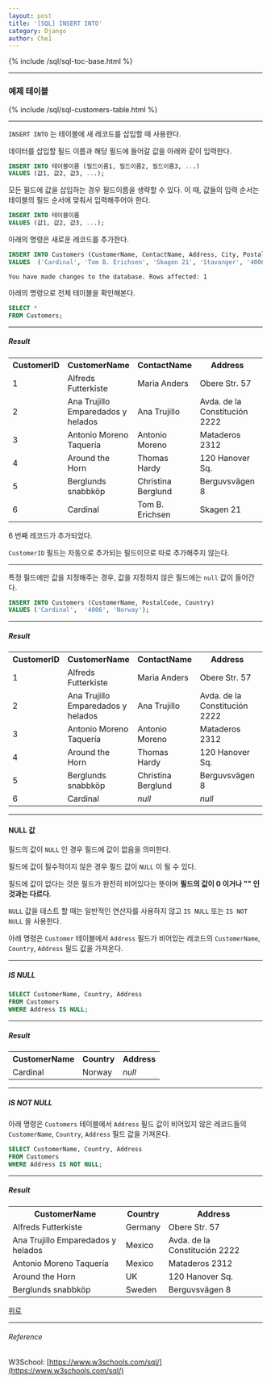 ```yaml
--- 
layout: post 
title: '[SQL] INSERT INTO'
category: Django 
author: Che1 
--- 
```


{% include /sql/sql-toc-base.html %}

- - -
### 예제 테이블

{% include /sql/sql-customers-table.html %}

- - -

`INSERT INTO` 는 테이블에 새 레코드를 삽입할 때 사용한다.  

데이터를 삽입할 필드 이름과 해당 필드에 들어갈 값을 아래와 같이 입력한다.

```sql
INSERT INTO 테이블이름 (필드이름1, 필드이름2, 필드이름3, ...)
VALUES (값1, 값2, 값3, ...);
```

모든 필드에 값을 삽입하는 경우 필드이름을 생략할 수 있다. 이 때, 값들의 입력 순서는 테이블의 필드 순서에 맞춰서 입력해주어야 한다.

```sql
INSERT INTO 테이블이름
VALUES (값1, 값2, 값3, ...);
```

아래의 명령은 새로운 레코드를 추가한다.

```sql
INSERT INTO Customers (CustomerName, ContactName, Address, City, PostalCode, Country)
VALUES  ('Cardinal', 'Tom B. Erichsen', 'Skagen 21', 'Stavanger', '4006', 'Norway');
```
```re
You have made changes to the database. Rows affected: 1
```

아래의 명령으로 전체 테이블을 확인해본다.

```sql
SELECT *
FROM Customers;
```

- - -

##### Result
<table class="table table-striped table-bordered">
    <tbody>
        <tr>
            <th>CustomerID</th>
            <th>CustomerName</th>
            <th>ContactName</th>
            <th>Address</th>
            <th>City</th>
            <th>PostalCode</th>
            <th>Country</th>
        </tr>
        <tr>
            <td>1</td>
            <td>Alfreds Futterkiste</td>
            <td>Maria Anders</td>
            <td>Obere Str. 57</td>
            <td>Berlin</td>
            <td>12209</td>
            <td>Germany</td>
        </tr>
        <tr>
            <td>2</td>
            <td>Ana Trujillo Emparedados y helados</td>
            <td>Ana Trujillo</td>
            <td>Avda. de la Constitución 2222</td>
            <td>México D.F.</td>
            <td>05021</td>
            <td>Mexico</td>
        </tr>
        <tr>
            <td>3</td>
            <td>Antonio Moreno Taquería</td>
            <td>Antonio Moreno</td>
            <td>Mataderos 2312</td>
            <td>México D.F.</td>
            <td>05023</td>
            <td>Mexico</td>
        </tr>
        <tr>
            <td>4</td>
            <td>Around the Horn</td>
            <td>Thomas Hardy</td>
            <td>120 Hanover Sq.</td>
            <td>London</td>
            <td>WA1 1DP</td>
            <td>UK</td>
        </tr>
        <tr>
            <td>5</td>
            <td>Berglunds snabbköp</td>
            <td>Christina Berglund</td>
            <td>Berguvsvägen 8</td>
            <td>Luleå</td>
            <td>S-958 22</td>
            <td>Sweden</td>
        </tr>
        <tr>
            <td>6</td>
            <td>Cardinal</td>
            <td>Tom B. Erichsen</td>
            <td>Skagen 21</td>
            <td>Stavanger</td>
            <td>4006</td>
            <td>Norway</td>
        </tr>
    </tbody>
</table>

6 번째 레코드가 추가되었다.  

`CustomerID` 필드는 자동으로 추가되는 필드이므로 따로 추가해주지 않는다.

- - -

특정 필드에만 값을 지정해주는 경우, 값을 지정하지 않은 필드에는 `null` 값이 들어간다.

```sql
INSERT INTO Customers (CustomerName, PostalCode, Country)
VALUES ('Cardinal',  '4006', 'Norway');
```

- - -

##### Result
<table class="table table-striped table-bordered">
    <tbody>
        <tr>
            <th>CustomerID</th>
            <th>CustomerName</th>
            <th>ContactName</th>
            <th>Address</th>
            <th>City</th>
            <th>PostalCode</th>
            <th>Country</th>
        </tr>
        <tr>
            <td>1</td>
            <td>Alfreds Futterkiste</td>
            <td>Maria Anders</td>
            <td>Obere Str. 57</td>
            <td>Berlin</td>
            <td>12209</td>
            <td>Germany</td>
        </tr>
        <tr>
            <td>2</td>
            <td>Ana Trujillo Emparedados y helados</td>
            <td>Ana Trujillo</td>
            <td>Avda. de la Constitución 2222</td>
            <td>México D.F.</td>
            <td>05021</td>
            <td>Mexico</td>
        </tr>
        <tr>
            <td>3</td>
            <td>Antonio Moreno Taquería</td>
            <td>Antonio Moreno</td>
            <td>Mataderos 2312</td>
            <td>México D.F.</td>
            <td>05023</td>
            <td>Mexico</td>
        </tr>
        <tr>
            <td>4</td>
            <td>Around the Horn</td>
            <td>Thomas Hardy</td>
            <td>120 Hanover Sq.</td>
            <td>London</td>
            <td>WA1 1DP</td>
            <td>UK</td>
        </tr>
        <tr>
            <td>5</td>
            <td>Berglunds snabbköp</td>
            <td>Christina Berglund</td>
            <td>Berguvsvägen 8</td>
            <td>Luleå</td>
            <td>S-958 22</td>
            <td>Sweden</td>
        </tr>
        <tr>
            <td>6</td>
            <td>Cardinal</td>
            <td><i>null</i></td>
            <td><i>null</i></td>
            <td><i>null</i></td>
            <td>4006</td>
            <td>Norway</td>
        </tr>
    </tbody>
</table>

- - -

#### NULL 값

필드의 값이 `NULL` 인 경우 필드에 값이 없음을 의미한다.

필드에 값이 필수적이지 않은 경우 필드 값이 `NULL` 이 될 수 있다.  

필드에 값이 없다는 것은 필드가 완전히 비어있다는 뜻이며 **필드의 값이 0 이거나 "" 인 것과는 다르다**. 

`NULL` 값을 테스트 할 때는 일반적인 연산자를 사용하지 않고 `IS NULL` 또는 `IS NOT NULL` 을 사용한다.

아래 명령은 `Customer` 테이블에서 `Address` 필드가 비어있는 레코드의 `CustomerName`, `Country`, `Address` 필드 값을 가져온다.

- - -

##### IS NULL

```sql
SELECT CustomerName, Country, Address
FROM Customers
WHERE Address IS NULL;
```

- - -

##### Result

<table class="table table-striped table-bordered">
    <tbody>
        <tr>
            <th>CustomerName</th>
            <th>Country</th>
            <th>Address</th>
        </tr>
        <tr>
            <td>Cardinal</td>
            <td>Norway</td>
            <td><i>null</i></td>
        </tr>
    </tbody>
</table>

- - -

##### IS NOT NULL

아래 명령은 `Customers` 테이블에서 `Address` 필드 값이 비어있지 않은 레코드들의 `CustomerName`, `Country`, `Address` 필드 값을 가져온다.

```sql
SELECT CustomerName, Country, Address
FROM Customers
WHERE Address IS NOT NULL;
```

- - -

##### Result

<table class="table table-striped table-bordered">
    <tbody>
        <tr>
            <th>CustomerName</th>
            <th>Country</th>
            <th>Address</th>
        </tr>
        <tr>
            <td>Alfreds Futterkiste</td>
            <td>Germany</td>
            <td>Obere Str. 57</td>
        </tr>
        <tr>
            <td>Ana Trujillo Emparedados y helados</td>
            <td>Mexico</td>
            <td>Avda. de la Constitución 2222</td>
        </tr>
        <tr>
            <td>Antonio Moreno Taquería</td>
            <td>Mexico</td>
            <td>Mataderos 2312</td>
        </tr>
        <tr>
            <td>Around the Horn</td>
            <td>UK</td>
            <td>120 Hanover Sq.</td>
        </tr>
        <tr>
            <td>Berglunds snabbköp</td>
            <td>Sweden</td>
            <td>Berguvsvägen 8</td>
        </tr>
    </tbody>
</table>

<a href="#top">위로</a>

- - -

<span id="reference"></span>
###### Reference

W3School: [https://www.w3schools.com/sql/](https://www.w3schools.com/sql/)
